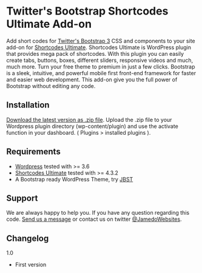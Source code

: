 Twitter's Bootstrap Shortcodes Ultimate Add-on
==============================================
Add short codes for [Twitter's Bootstrap 3](http://www.getbootstrap.com/) CSS and components to your site add-on for [Shortcodes Ultimate](http://gndev.info/shortcodes-ultimate/). Shortcodes Ultimate is WordPress plugin that provides mega pack of shortcodes. With this plugin you can easily create tabs, buttons, boxes, different sliders, responsive videos and much, much more. Turn your free theme to premium in just a few clicks. Bootstrap is a sleek, intuitive, and powerful mobile first front-end framework for faster and easier web development. This add-on give you the full power of Bootstrap without editing any code.

Installation
------------

[Download the latest version as .zip file](https://github.com/bassjobsen/twitterbootstrap-shortcodes-ultimate/archive/master.zip). Upload the .zip file to your Wordpress plugin directory (wp-content/plugin) and use the activate function in your dashboard.
( Plugins > installed plugins ).


Requirements
---------
* [Wordpress](http://wordpress.org/download/) tested with >= 3.6
* [Shortcodes Ultimate](http://wordpress.org/plugins/shortcodes-ultimate/) tested with >= 4.3.2
* A Bootstrap ready WordPress Theme, try [JBST](https://github.com/bassjobsen/jamedo-bootstrap-start-theme/)

Support
-------

We are always happy to help you. If you have any question regarding this code. [Send us a message](http://www.jamedowebsites.nl/contact/) or contact us on twitter [@JamedoWebsites](http://twitter.com/JamedoWebsites).

Changelog
---------

1.0

* First version
